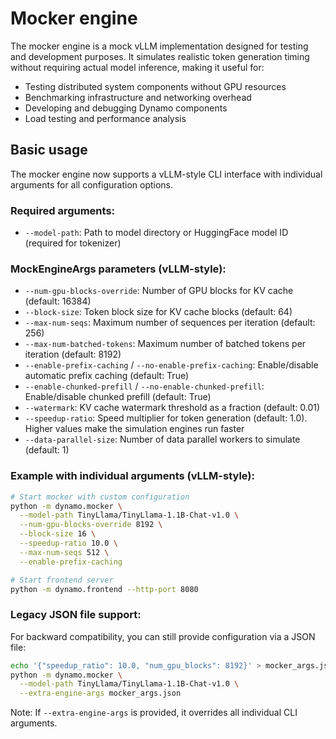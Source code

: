 # Mocker engine

The mocker engine is a mock vLLM implementation designed for testing and development purposes. It simulates realistic token generation timing without requiring actual model inference, making it useful for:

- Testing distributed system components without GPU resources
- Benchmarking infrastructure and networking overhead
- Developing and debugging Dynamo components
- Load testing and performance analysis

## Basic usage

The mocker engine now supports a vLLM-style CLI interface with individual arguments for all configuration options.

### Required arguments:
- `--model-path`: Path to model directory or HuggingFace model ID (required for tokenizer)

### MockEngineArgs parameters (vLLM-style):
- `--num-gpu-blocks-override`: Number of GPU blocks for KV cache (default: 16384)
- `--block-size`: Token block size for KV cache blocks (default: 64)
- `--max-num-seqs`: Maximum number of sequences per iteration (default: 256)
- `--max-num-batched-tokens`: Maximum number of batched tokens per iteration (default: 8192)
- `--enable-prefix-caching` / `--no-enable-prefix-caching`: Enable/disable automatic prefix caching (default: True)
- `--enable-chunked-prefill` / `--no-enable-chunked-prefill`: Enable/disable chunked prefill (default: True)
- `--watermark`: KV cache watermark threshold as a fraction (default: 0.01)
- `--speedup-ratio`: Speed multiplier for token generation (default: 1.0). Higher values make the simulation engines run faster
- `--data-parallel-size`: Number of data parallel workers to simulate (default: 1)

### Example with individual arguments (vLLM-style):
```bash
# Start mocker with custom configuration
python -m dynamo.mocker \
  --model-path TinyLlama/TinyLlama-1.1B-Chat-v1.0 \
  --num-gpu-blocks-override 8192 \
  --block-size 16 \
  --speedup-ratio 10.0 \
  --max-num-seqs 512 \
  --enable-prefix-caching

# Start frontend server
python -m dynamo.frontend --http-port 8080
```

### Legacy JSON file support:
For backward compatibility, you can still provide configuration via a JSON file:

```bash
echo '{"speedup_ratio": 10.0, "num_gpu_blocks": 8192}' > mocker_args.json
python -m dynamo.mocker \
  --model-path TinyLlama/TinyLlama-1.1B-Chat-v1.0 \
  --extra-engine-args mocker_args.json
```

Note: If `--extra-engine-args` is provided, it overrides all individual CLI arguments.